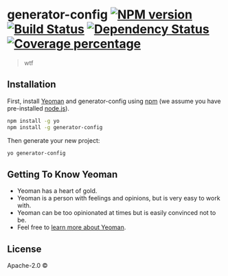 # generator-config [![NPM version][npm-image]][npm-url] [![Build Status][travis-image]][travis-url] [![Dependency Status][daviddm-image]][daviddm-url] [![Coverage percentage][coveralls-image]][coveralls-url]
> wtf

## Installation

First, install [Yeoman](http://yeoman.io) and generator-config using [npm](https://www.npmjs.com/) (we assume you have pre-installed [node.js](https://nodejs.org/)).

```bash
npm install -g yo
npm install -g generator-config
```

Then generate your new project:

```bash
yo generator-config
```

## Getting To Know Yeoman

 * Yeoman has a heart of gold.
 * Yeoman is a person with feelings and opinions, but is very easy to work with.
 * Yeoman can be too opinionated at times but is easily convinced not to be.
 * Feel free to [learn more about Yeoman](http://yeoman.io/).

## License

Apache-2.0 © []()


[npm-image]: https://badge.fury.io/js/generator-config.svg
[npm-url]: https://npmjs.org/package/generator-config
[travis-image]: https://travis-ci.com//generator-config.svg?branch=master
[travis-url]: https://travis-ci.com//generator-config
[daviddm-image]: https://david-dm.org//generator-config.svg?theme=shields.io
[daviddm-url]: https://david-dm.org//generator-config
[coveralls-image]: https://coveralls.io/repos//generator-config/badge.svg
[coveralls-url]: https://coveralls.io/r//generator-config
